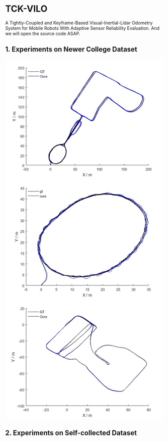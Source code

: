 # TCK-VILO
A Tightly-Coupled and Keyframe-Based Visual-Inertial-Lidar Odometry System for Mobile Robots With Adaptive Sensor Reliability Evaluation. And we will open the source code ASAP.

## 1. Experiments on Newer College Dataset
![Seq. 2](img/NC2.jpg) ![Seq. 5](img/NC5.jpg) ![Seq. 7](img/NC7.jpg)

## 2. Experiments on Self-collected Dataset
